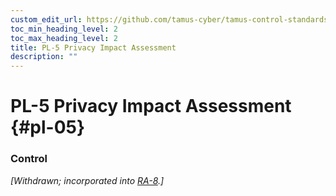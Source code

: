 ```yaml
---
custom_edit_url: https://github.com/tamus-cyber/tamus-control-standards/tree/main/content/tamus.edu/TAMUS_profile.yaml
toc_min_heading_level: 2
toc_max_heading_level: 2
title: PL-5 Privacy Impact Assessment
description: ""
---
```


# PL-5 Privacy Impact Assessment {#pl-05}

### Control

<em>[Withdrawn; incorporated into [RA-8](/catalog/ra/ra-08).]</em>


